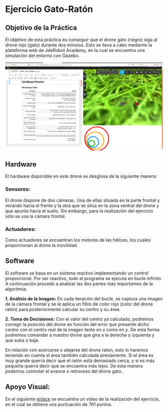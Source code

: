 # Ejercicio Gato-Ratón

## Objetivo de la Práctica
El objetivo de esta práctica es conseguir que el drone gato (negro) siga al drone rojo (gato) durante dos minutos. Esto se lleva a cabo mediante la plataforma web de JdeRobot Academy, en la cual se encuentra una simulación del entorno con Gazebo.

![Imagen](https://github.com/TheRoboticsClub/2018-colab-FernandoGonzalez/blob/master/docs/drone_cat_mouse.png)

## Hardware
El hardware disponible en este drone se desglosa de la siguiente manera:

### Sensores:
El drone dispone de dos cámaras. Una de ellas situada en la parte frontal y mirando hacia el frente y la otra que se sitúa en la zona ventral del drone y que apunta hacia el suelo. Sin embargo, para la realización del ejercicio sólo se usa la cámara frontal.

### Actuadores:
Como actuadores se encuentran los motores de las hélices, los cuales proporcionan al drone la movilidad.

## Software
El software se basa en un sistema reactivo implementando un control proporcional. Por ser reactivo, todo el programa se ejecuta en bucle infinito. A continuación procedo a analizar las dos partes más importantes de la algoritmia:

**1. Análisis de la Imagen:** En cada iteración del bucle, se captura una imagen de la cámara frontal y se le aplica un filtro de color rojo (color del drone ratón) para posteriormente calcular su centro y su área.

**2. Toma de Decisiones:** Con el valor del centro ya calculado, podremos corregir la posición del drone en función del error que presente dicho centro con el centro real de la imagen tanto en *x* como en *y*. De esta forma podremos comandar a nuestro drone que gira a la derecha o izquierda y que suba o baje. 

En relación con acercarse o alejarse del drone ratón, esto lo haremos teniendo en cuenta el área también calculada previamente. Si el área es muy grande querrá decir que el ratón está demasiado cerca, y si es más pequeña querrá decir que se encuentra más lejos. De esta manera podemos controlar el avance o retroceso del drone gato.

## Apoyo Visual:
En el siguiente [enlace](https://www.youtube.com/watch?v=uiK6WXPU_VQ) se encuentra un vídeo de la realización del ejercicio, en el cual se obtiene una puntuación de 761 puntos.
